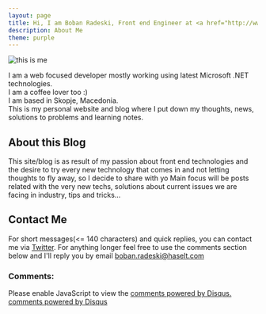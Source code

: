 ```yaml
---
layout: page
title: Hi, I am Boban Radeski, Front end Engineer at <a href="http://www.haselt.com" target="_blank">HASELT</a>
description: About Me
theme: purple
---
```


![this is me](/front-end-tech/assets/images/boban.jpg "Boban")

I am a web focused developer mostly working using latest Microsoft .NET technologies. <br />
I am a coffee lover too :) <br />
I am based in Skopje, Macedonia. <br />
This is my personal website and blog where I put down my thoughts, news, solutions to problems and learning notes.

## About this Blog
This site/blog is as result of my passion about front end technologies and 
the desire to try every new technology that comes in and not letting thoughts to fly away, so I decide to share with yo
 Main focus will be posts
related with the very new techs, solutions about
current issues we are facing in industry, tips and tricks...

## Contact Me

For short messages(<= 140 characters) and quick replies, you can contact me via [Twitter](https://twitter.com/master_boban).
For anything longer feel free to use the comments section below and I'll reply you by email <a href="mailto:boban.radeski@haselt.com">boban.radeski@haselt.com</a>

### Comments:

<div id="disqus_thread"></div>
<script type="text/javascript">
  /* * * CONFIGURATION VARIABLES: EDIT BEFORE PASTING INTO YOUR WEBPAGE * * */
  var disqus_shortname = '{{site.disqushandler}}';

  /* * * DON'T EDIT BELOW THIS LINE * * */
  (function() {
      var dsq = document.createElement('script'); dsq.type = 'text/javascript'; dsq.async = true;
      dsq.src = '//' + disqus_shortname + '.disqus.com/embed.js';
      (document.getElementsByTagName('head')[0] || document.getElementsByTagName('body')[0]).appendChild(dsq);
  })();
</script>
<noscript>Please enable JavaScript to view the <a href="http://disqus.com/?ref_noscript">comments powered by Disqus.</a></noscript>
<a href="http://disqus.com" class="dsq-brlink">comments powered by <span class="logo-disqus">Disqus</span></a>
